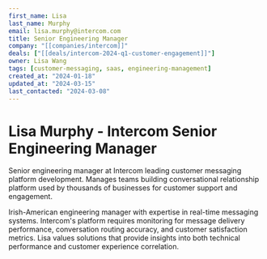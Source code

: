 ```yaml
---
first_name: Lisa
last_name: Murphy
email: lisa.murphy@intercom.com
title: Senior Engineering Manager
company: "[[companies/intercom]]"
deals: ["[[deals/intercom-2024-q1-customer-engagement]]"]
owner: Lisa Wang
tags: [customer-messaging, saas, engineering-management]
created_at: "2024-01-18"
updated_at: "2024-03-15"
last_contacted: "2024-03-08"
---
```


# Lisa Murphy - Intercom Senior Engineering Manager

Senior engineering manager at Intercom leading customer messaging platform development. Manages teams building conversational relationship platform used by thousands of businesses for customer support and engagement.

Irish-American engineering manager with expertise in real-time messaging systems. Intercom's platform requires monitoring for message delivery performance, conversation routing accuracy, and customer satisfaction metrics. Lisa values solutions that provide insights into both technical performance and customer experience correlation.